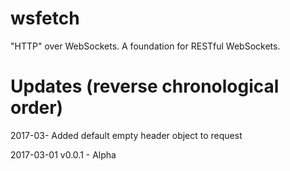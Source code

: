 # wsfetch
"HTTP" over WebSockets. A foundation for RESTful WebSockets.

# Updates (reverse chronological order)

2017-03- Added default empty header object to request

2017-03-01 v0.0.1 - Alpha
